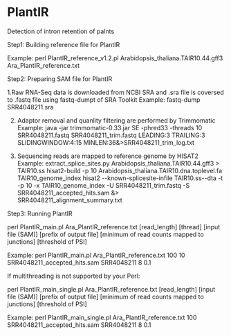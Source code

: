 # PlantIR
Detection of intron retention of palnts


Step1: Building reference file for PlantIR


Example:
perl PlantIR_reference_v1.2.pl Arabidopsis_thaliana.TAIR10.44.gff3 Ara_PlantIR_reference.txt


Step2: Preparing SAM file for PlantIR


1.Raw RNA-Seq data is downloaded from NCBI SRA and .sra file is coversed to .fastq file using fastq-dumpt of SRA Toolkit
Example:
fastq-dump SRR4048211.sra

2. Adaptor removal and quanlity filtering are performed by Trimmomatic
Example:
java -jar trimmomatic-0.33.jar SE -phred33 -threads 10 SRR4048211.fastq SRR4048211_trim.fastq LEADING:3 TRAILING:3 SLIDINGWINDOW:4:15 MINLEN:36&>SRR4048211_trim_log.txt

3. Sequencing reads are mapped to reference genome by HISAT2
Example:
extract_splice_sites.py Arabidopsis_thaliana.TAIR10.44.gff3 > TAIR10.ss
hisat2-build -p 10 Arabidopsis_thaliana.TAIR10.dna.toplevel.fa TAIR10_genome_index
hisat2 --known-splicesite-infile TAIR10.ss--dta -t -p 10 -x TAIR10_genome_index -U SRR4048211_trim.fastq -S SRR4048211_accepted_hits.sam &> SRR4048211_alignment_summary.txt


Step3: Running PlantIR


perl PlantIR_main.pl Ara_PlantIR_reference.txt [read_length] [thread] [input file (SAM)] [prefix of output file] [minimum of read counts mapped to junctions] [threshold of PSI]

Example:
perl PlantIR_main.pl Ara_PlantIR_reference.txt 100 10 SRR4048211_accepted_hits.sam SRR4048211 8 0.1

If multithreading is not supported by your Perl:

perl PlantIR_main_single.pl Ara_PlantIR_reference.txt [read_length] [input file (SAM)] [prefix of output file] [minimum of read counts mapped to junctions] [threshold of PSI]

Example:
perl PlantIR_main_single.pl Ara_PlantIR_reference.txt 100 SRR4048211_accepted_hits.sam SRR4048211 8 0.1
